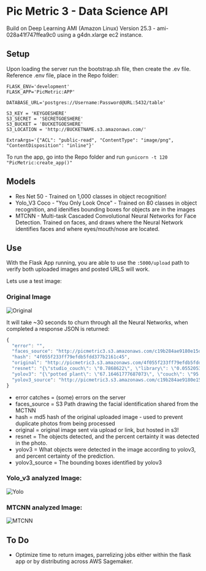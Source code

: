# Pic Metric 3 - Data Science API
Build on Deep Learning AMI (Amazon Linux) Version 25.3 - ami-028a41f747ffea9c0 using a g4dn.xlarge ec2 instance.

## Setup

Upon loading the server run the bootstrap.sh file, then create the .ev file.
Reference .env file, place in the Repo folder:

```
FLASK_ENV='development'
FLASK_APP='PicMetric:APP'

DATABASE_URL='postgres://Username:Password@URL:5432/table'

S3_KEY = 'KEYGOESHERE'
S3_SECRET = 'SECRETGOESHERE'
S3_BUCKET = 'BUCKETGOESHERE'
S3_LOCATION = 'http://BUCKETNAME.s3.amazonaws.com/'

ExtraArgs='{"ACL": "public-read", "ContentType": "image/png", "ContentDisposition": "inline"}'
```

To run the app, go into the Repo folder and run
`gunicorn -t 120 "PicMetric:create_app()"`


## Models
* Res Net 50 - Trained on 1,000 classes in object recognition!
* Yolo_V3 Coco - "You Only Look Once" - Trained on 80 classes in object recognition, and idenifies bounding boxes for objects are in the images 
* MTCNN - Multi-task Cascaded Convolutional Neural Networks for Face Detection. Trained on faces, and draws where the Neural Network identifies faces and where eyes/mouth/nose are located.

## Use


With the Flask App running, you are able to use the `:5000/upload` path to verify both uploaded images and posted URLS will work.


Lets use a test image:


### Original Image
![Original](http://picmetric3.s3.amazonaws.com/4f055f233ff79efdb5fdd377b2161c45.png)



It will take ~30 seconds to churn through all the Neural Networks, when completed a response JSON is returned:


``` javascript
{
  "error": "",
  "faces_source": "http://picmetric3.s3.amazonaws.com/c19b284ae9180e15d537ffe66ddebf8d_faces.png",
  "hash": "4f055f233ff79efdb5fdd377b2161c45",
  "original": "http://picmetric3.s3.amazonaws.com/4f055f233ff79efdb5fdd377b2161c45.png",
  "resnet": "{\"studio_couch\": \"0.7868622\", \"library\": \"0.055205315\", \"window_shade\": \"0.024714082\"}",
  "yolov3": "{\"potted plant\": \"67.16461777687073\", \"couch\": \"95.92761397361755\", \"person\": \"99.80075359344482\"}",
  "yolov3_source": "http://picmetric3.s3.amazonaws.com/c19b284ae9180e15d537ffe66ddebf8d_yolov3.png"
}
```
* error catches = (some) errors on the server
* faces_source = S3 Path drawing the facial identification shared from the MCTNN
* hash = md5 hash of the original uploaded image - used to prevent duplicate photos from being processed
* original = original image sent via upload or link, but hosted in s3!
* resnet = The objects detected, and the percent certainty it was detected in the photo.
* yolov3 = What objects were detected in the image according to yolov3, and percent certainty of the prediction.
* yolov3_source = The bounding boxes identified by yolov3


###  Yolo_v3 analyzed Image: 
![Yolo](http://picmetric3.s3.amazonaws.com/c19b284ae9180e15d537ffe66ddebf8d_yolov3.png)


### MTCNN analyzed Image:
![MTCNN](http://picmetric3.s3.amazonaws.com/c19b284ae9180e15d537ffe66ddebf8d_faces.png)

## To Do

* Optimize time to return images, parrelizing jobs either within the flask app or by distributing across AWS Sagemaker.


